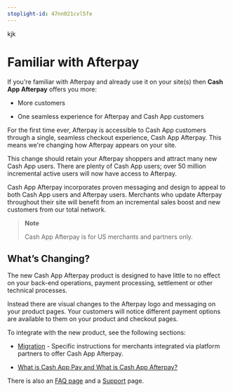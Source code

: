 ```yaml
---
stoplight-id: 47nn021cvl5fe
---
```

kjk
# Familiar with Afterpay

If you're familiar with Afterpay and already use it on your site(s) then **Cash App Afterpay** offers you more:

* More customers 

* One seamless experience for Afterpay and Cash App customers

For the first time ever, Afterpay is accessible to Cash App customers through a single, seamless checkout experience, Cash App Afterpay. This means we're changing how Afterpay appears on your site. 

This change should retain your Afterpay shoppers and attract many new Cash App users. There are plenty of Cash App users; over 50 million incremental active users will now have access to Afterpay.

Cash App Afterpay incorporates proven messaging and design to appeal to both Cash App users and Afterpay users. Merchants who update Afterpay throughout their site will benefit from an incremental sales boost and new customers from our total network.

<!-- theme: info -->
> **Note**
>
> Cash App Afterpay is for US merchants and partners only.

## What’s Changing?

The new Cash App Afterpay product is designed to have little to no effect on your back-end operations, payment processing, settlement or other technical processes. 

Instead there are visual changes to the Afterpay logo and messaging on your product pages. Your customers will notice different payment options are available to them on your product and checkout pages.

To integrate with the new product, see the following sections:

* [Migration](../MIGRATION/migration-main-page.md) - Specific instructions for merchants integrated via platform partners to offer Cash App Afterpay.

* [What is Cash App Pay and What is Cash App Afterpay?](caa-what-is-cap-etc.md)

There is also an [FAQ page](../MIGRATION/faq-migration.md) and a [Support](../FAQS-AND-SUPPORT/caa-support.md) page.